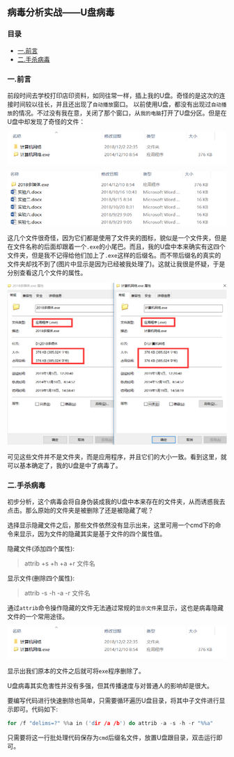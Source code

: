 ## <span id="wu">病毒分析实战——U盘病毒</span>


### 目录

* [一.前言](#qy)
* [二.手杀病毒](#ss)

### <span id="qy">一.前言</span>

前段时间去学校打印店印资料，如同往常一样，插上我的U盘。奇怪的是这次的连接时间较以往长，并且还出现了`自动播放`窗口。 以前使用U盘，都没有出现过`自动播放`的情况。不过没有我在意，关闭了那个窗口，从`我的电脑`打开了U盘分区。但是在U盘中却发现了奇怪的文件：

![txt1](img/txt1.png)

![txt2](img/txt2.png)

这几个文件很奇怪，因为它们都是使用了文件夹的图标，貌似是一个文件夹，但是在文件名称的后面却跟着一个`.exe`的小尾巴。而且，我的U盘中本来确实有这四个文件夹，但是我不记得给他们加上了`.exe`这样的后缀名。而不带后缀名的真实的文件夹却找不到了(图片中显示是因为已经被我处理了)。这就让我很是怀疑，于是分别查看这几个文件的属性。

![u1](img/u1.png)

可见这些文件并不是文件夹，而是应用程序，并且它们的大小一致。看到这里，就可以基本确定了，我的U盘是中了病毒了。

### <span id="ss">二.手杀病毒</span>

初步分析，这个病毒会将自身伪装成我的U盘中本来存在的文件夹，从而诱惑我去点击。那么原始的文件夹是被删除了还是被隐藏了呢？

选择显示隐藏文件之后，那些文件依然没有显示出来，这里可用一个cmd下的命令来显示，因为文件的隐藏其实是基于文件的四个属性值。

隐藏文件(添加四个属性):

> attrib +s +h +a +r 文件名

显示文件(删除四个属性):

> attrib -s -h -a -r 文件名

通过`attrib`命令操作隐藏的文件无法通过常规的`显示文件`来显示，这也是病毒隐藏文件的一个常用途径。

![txt1](img/txt1.png)

显示出我们原本的文件之后就可将`exe`程序删除了。

U盘病毒其实危害性并没有多强，但其传播速度与对普通人的影响却是很大。

要编写代码进行快速删除也简单，只需要循环遍历U盘目录，将其中子文件进行显示即可。代码如下:

```c
for /f "delims=?" %%a in ('dir /a /b') do attrib -a -s -h -r "%%a"
```

只需要将这一行批处理代码保存为`cmd`后缀名文件，放置U盘跟目录，双击运行即可。